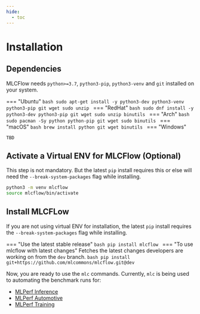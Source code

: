 ```yaml
---
hide:
  - toc
---
```


# Installation

## Dependencies
MLCFlow needs `python>=3.7`, `python3-pip`, `python3-venv` and `git` installed on your system.

=== "Ubuntu"
    ```bash
sudo apt-get install -y python3-dev python3-venv python3-pip git wget sudo unzip
    ```
=== "RedHat"
    ```bash
sudo dnf install -y python3-dev python3-pip git wget sudo unzip binutils
    ```
=== "Arch"
    ```bash
sudo pacman -Sy python python-pip git wget sudo binutils
    ```
=== "macOS"
    ```bash
brew install python git wget binutils
    ```
=== "Windows"
    
    TBD
    

    


## Activate a Virtual ENV for MLCFlow (Optional)
This step is not mandatory. But the latest `pip` install requires this or else will need the `--break-system-packages` flag while installing.

```bash
python3 -m venv mlcflow
source mlcflow/bin/activate
```

## Install MLCFLow

If you are not using virtual ENV for installation, the latest `pip` install requires the `--break-system-packages` flag while installing.

=== "Use the latest stable release"
    ```bash
     pip install mlcflow
    ```
=== "To use mlcflow with latest changes"
    Fetches the latest changes developers are working on from the `dev` branch.
    ```bash
     pip install git+https://github.com/mlcommons/mlcflow.git@dev
    ```

Now, you are ready to use the `mlc` commands. Currently, `mlc` is being used to automating the benchmark runs for:

* [MLPerf Inference](https://docs.mlcommons.org/inference/)
* [MLPerf Automotive]()
* [MLPerf Training]()
